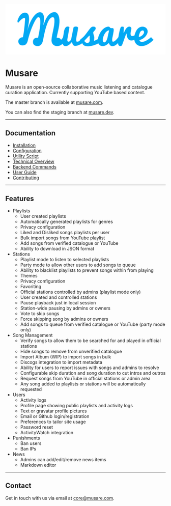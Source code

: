![Musare](frontend/dist/assets/blue_wordmark.png)

# Musare

Musare is an open-source collaborative music listening and catalogue curation application. Currently supporting YouTube based content.

The master branch is available at [musare.com](https://musare.com).

You can also find the staging branch at [musare.dev](https://musare.dev).

---

## Documentation
- [Installation](./.wiki/Installation.md)
- [Configuration](./.wiki/Configuration.md)
- [Utility Script](./.wiki/Utility_Script.md)
- [Technical Overview](./.wiki/Technical_Overview.md)
- [Backend Commands](./.wiki/Backend_Commands.md)
- [User Guide](./.wiki/User_Guide.md)
- [Contributing](./.wiki/Contributing.md)

---

## Features
- Playlists
    - User created playlists
    - Automatically generated playlists for genres
    - Privacy configuration
    - Liked and Disliked songs playlists per user
    - Bulk import songs from YouTube playlist
    - Add songs from verified catalogue or YouTube
    - Ability to download in JSON format
- Stations
    - Playlist mode to listen to selected playlists
    - Party mode to allow other users to add songs to queue
    - Ability to blacklist playlists to prevent songs within from playing
    - Themes
    - Privacy configuration
    - Favoriting
    - Official stations controlled by admins (playlist mode only)
    - User created and controlled stations
    - Pause playback just in local session
    - Station-wide pausing by admins or owners
    - Vote to skip songs
    - Force skipping song by admins or owners
    - Add songs to queue from verified catalogue or YouTube (party mode only)
- Song Management
    - Verify songs to allow them to be searched for and played in official stations
    - Hide songs to remove from unverified catalogue
    - Import Album (WIP) to import songs in bulk
    - Discogs integration to import metadata
    - Ability for users to report issues with songs and admins to resolve
    - Configurable skip duration and song duration to cut intros and outros
    - Request songs from YouTube in official stations or admin area
    - Any song added to playlists or stations will be automatically requested
- Users
    - Activity logs
    - Profile page showing public playlists and activity logs
    - Text or gravatar profile pictures
    - Email or Github login/registration
    - Preferences to tailor site usage
    - Password reset
    - ActivityWatch integration
- Punishments
    - Ban users
    - Ban IPs
- News
    - Admins can add/edit/remove news items
    - Markdown editor

---

## Contact

Get in touch with us via email at [core@musare.com](mailto:core@musare.com).
